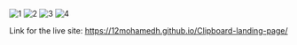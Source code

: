 ![1](https://github.com/user-attachments/assets/6d05a068-6c3e-403e-a5d6-5617fd689ee2)
![2](https://github.com/user-attachments/assets/14be4262-80f3-42ec-917d-e4ca764b6221)
![3](https://github.com/user-attachments/assets/52411cc9-2d89-46b4-addf-07b2f9589766)
![4](https://github.com/user-attachments/assets/bcc112e1-e811-4f77-8df1-5bcf9d36b254)

Link for the live site: https://12mohamedh.github.io/Clipboard-landing-page/
